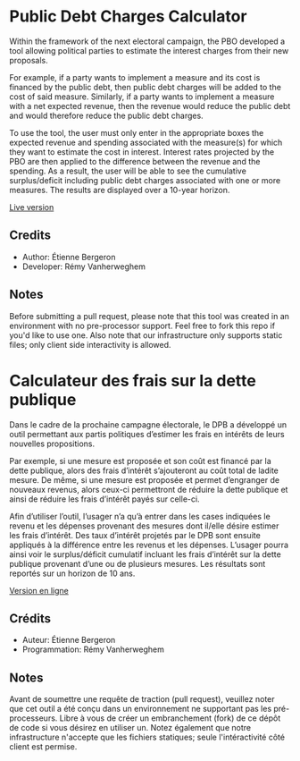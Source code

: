 # Public Debt Charges Calculator

Within the framework of the next electoral campaign, the PBO developed a tool allowing political parties to estimate the interest charges from their new proposals.

For example, if a party wants to implement a measure and its cost is financed by the public debt, then public debt charges will be added to the cost of said measure. Similarly, if a party wants to implement a measure with a net expected revenue, then the revenue would reduce the public debt and would therefore reduce the public debt charges.

To use the tool, the user must only enter in the appropriate boxes the expected revenue and spending associated with the measure(s) for which they want to estimate the cost in interest. Interest rates projected by the PBO are then applied to the difference between the revenue and the spending. As a result, the user will be able to see the cumulative surplus/deficit including public debt charges associated with one or more measures. The results are displayed over a 10-year horizon.

[Live version](https://www.pbo-dpb.gc.ca/en/blog/news/public_debt_calculator)

## Credits

- Author: Étienne Bergeron
- Developer: Rémy Vanherweghem

## Notes

Before submitting a pull request, please note that this tool was created in an environment with no pre-processor support. Feel free to fork this repo if you'd like to use one. Also note that our infrastructure only supports static files; only client side interactivity is allowed.

# Calculateur des frais sur la dette publique

Dans le cadre de la prochaine campagne électorale, le DPB a développé un outil permettant aux partis politiques d’estimer les frais en intérêts de leurs nouvelles propositions.

Par exemple, si une mesure est proposée et son coût est financé par la dette publique, alors des frais d’intérêt s’ajouteront au coût total de ladite mesure. De même, si une mesure est proposée et permet d’engranger de nouveaux revenus, alors ceux-ci permettront de réduire la dette publique et ainsi de réduire les frais d’intérêt payés sur celle-ci.

Afin d’utiliser l’outil, l’usager n’a qu’à entrer dans les cases indiquées le revenu et les dépenses provenant des mesures dont il/elle désire estimer les frais d’intérêt. Des taux d’intérêt projetés par le DPB sont ensuite appliqués à la différence entre les revenus et les dépenses. L’usager pourra ainsi voir le surplus/déficit cumulatif incluant les frais d’intérêt sur la dette publique provenant d’une ou de plusieurs mesures. Les résultats sont reportés sur un horizon de 10 ans.

[Version en ligne](https://www.pbo-dpb.gc.ca/en/blog/news/public_debt_calculator)

## Crédits

- Auteur: Étienne Bergeron
- Programmation: Rémy Vanherweghem

## Notes

Avant de soumettre une requête de traction (pull request), veuillez noter que cet outil a été conçu dans un environnement ne supportant pas les pré-processeurs. Libre à vous de créer un embranchement (fork) de ce dépôt de code si vous désirez en utiliser un. Notez également que notre infrastructure n'accepte que les fichiers statiques; seule l'intéractivité côté client est permise.
